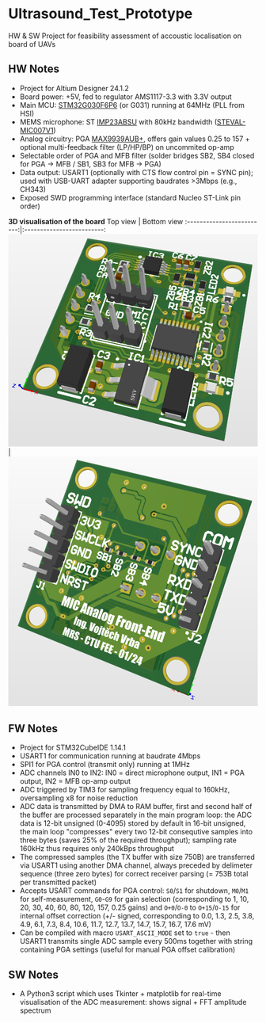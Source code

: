 # Ultrasound_Test_Prototype
HW &amp; SW Project for feasibility assessment of accoustic localisation on board of UAVs

## HW Notes
* Project for Altium Designer 24.1.2
* Board power: +5V, fed to regulator AMS1117-3.3 with 3.3V output
* Main MCU: [STM32G030F6P6](https://www.st.com/en/microcontrollers-microprocessors/stm32g030f6.html) (or G031) running at 64MHz (PLL from HSI)
* MEMS microphone: ST [IMP23ABSU](https://www.st.com/en/mems-and-sensors/imp23absu.html) with 80kHz bandwidth ([STEVAL-MIC007V1](https://www.st.com/en/evaluation-tools/steval-mic007v1.html))
* Analog circuitry: PGA [MAX9939AUB+](https://www.analog.com/en/products/max9939.html), offers gain values 0.25 to 157 + optional multi-feedback filter (LP/HP/BP) on uncommited op-amp
* Selectable order of PGA and MFB filter (solder bridges SB2, SB4 closed for PGA -> MFB / SB1, SB3 for MFB -> PGA)
* Data output: USART1 (optionally with CTS flow control pin = SYNC pin); used with USB-UART adapter supporting baudrates >3Mbps (e.g., CH343)
* Exposed SWD programming interface (standard Nucleo ST-Link pin order)

**3D visualisation of the board**
Top view | Bottom view
:-------------------------:|:-------------------------:
![3D_Top](/Altium/Ultrasound_Test_Prototype/3D_Top.png) | ![3D_Bottom](/Altium/Ultrasound_Test_Prototype/3D_Bottom.png)

## FW Notes
* Project for STM32CubeIDE 1.14.1
* USART1 for communication running at baudrate 4Mbps
* SPI1 for PGA control (transmit only) running at 1MHz
* ADC channels IN0 to IN2: IN0 = direct microphone output, IN1 = PGA output, IN2 = MFB op-amp output
* ADC triggered by TIM3 for sampling frequency equal to 160kHz, oversampling x8 for noise reduction
* ADC data is transmitted by DMA to RAM buffer, first and second half of the buffer are processed separately in the main program loop: the ADC data is 12-bit unsigned (0-4095) stored by default in 16-bit unsigned, the main loop "compresses" every two 12-bit consequtive samples into three bytes (saves 25% of the required throughput); sampling rate 160kHz thus requires only 240kBps throughput
* The compressed samples (the TX buffer with size 750B) are transferred via USART1 using another DMA channel, always preceded by delimeter sequence (three zero bytes) for correct receiver parsing (= 753B total per transmitted packet)
* Accepts USART commands for PGA control: `S0`/`S1` for shutdown, `M0`/`M1` for self-measurement, `G0`-`G9` for gain selection (corresponding to 1, 10, 20, 30, 40, 60, 80, 120, 157, 0.25 gains) and `O+0`/`O-0` to `O+15`/`O-15` for internal offset correction (+/- signed, corresponding to 0.0, 1.3, 2.5, 3.8, 4.9, 6.1, 7.3, 8.4, 10.6, 11.7, 12.7, 13.7, 14.7, 15.7, 16.7, 17.6 mV)
* Can be compiled with macro `USART_ASCII_MODE` set to `true` - then USART1 transmits single ADC sample every 500ms together with string containing PGA settings (useful for manual PGA offset calibration)

## SW Notes
* A Python3 script which uses Tkinter + matplotlib for real-time visualisation of the ADC measurement: shows signal + FFT amplitude spectrum
